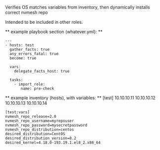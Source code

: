 Verifies OS matches variables from inventory, then dynamically installs correct nvmesh repo

Intended to be included in other roles.

** example playbook section (whatever.yml): ** 

    ---  
    - hosts: test
      gather_facts: true
      any_errors_fatal: true
      become: true
  
      vars:
        delegate_facts_host: true
  
      tasks:
        - import_role: 
           name: pre-check
       
       
** example inventory (hosts), with variables: **
    [test]
    10.10.10.11
    10.10.10.12
    10.10.10.13
    10.10.10.14

    [test:vars]
    nvmesh_repo_release=2.0
    nvmesh_repo_username=myrepouser
    nvmesh_repo_password=mysecretpassword
    nvmesh_repo_distribution=centos
    desired_distribution=CentOS
    desired_distribution_version=8.2
    desired_kernel=4.18.0-193.19.1.el8_2.x86_64
